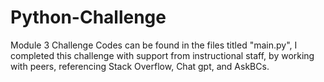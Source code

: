 # Python-Challenge
Module 3 Challenge
Codes can be found in the files titled "main.py", I completed this challenge with support from instructional staff, by working with peers, referencing Stack Overflow, Chat gpt, and AskBCs.  
